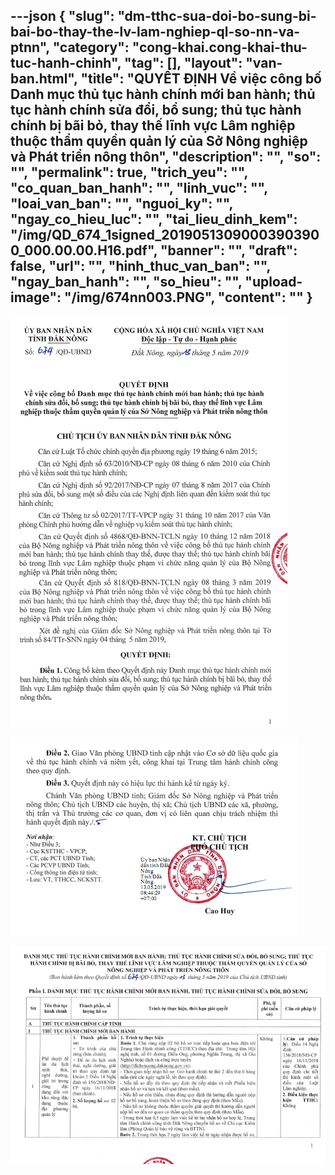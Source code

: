 ---json
{
    "slug": "dm-tthc-sua-doi-bo-sung-bi-bai-bo-thay-the-lv-lam-nghiep-ql-so-nn-va-ptnn",
    "category": "cong-khai.cong-khai-thu-tuc-hanh-chinh",
    "tag": [],
    "layout": "van-ban.html",
    "title": "QUYẾT ĐỊNH Về việc công bố Danh mục thủ tục hành chính mới ban hành; thủ tục hành chính sửa đổi, bổ sung; thủ tục hành chính bị bãi bỏ, thay thế lĩnh vực Lâm nghiệp thuộc thẩm quyền quản lý của Sở Nông nghiệp và Phát triển nông thôn",
    "description": "",
    "so": "",
    "permalink": true,
    "trich_yeu": "",
    "co_quan_ban_hanh": "",
    "linh_vuc": "",
    "loai_van_ban": "",
    "nguoi_ky": "",
    "ngay_co_hieu_luc": "",
    "tai_lieu_dinh_kem": "/img/QD_674_1signed_20190513090003903900_000.00.00.H16.pdf",
    "banner": "",
    "draft": false,
    "url": "",
    "hinh_thuc_van_ban": "",
    "ngay_ban_hanh": "",
    "so_hieu": "",
    "upload-image": "/img/674nn003.PNG",
    "__content__": ""
}
---
<p><img alt="" src="/img/674nn001.PNG" /></p>

<p><img alt="" src="/img/674nn002.PNG" /></p>

<p><img alt="" src="/img/674nn003.PNG" /></p>
